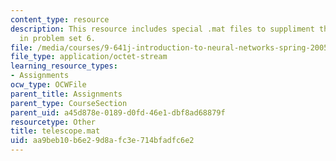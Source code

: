```yaml
---
content_type: resource
description: This resource includes special .mat files to suppliment the contents
  in problem set 6.
file: /media/courses/9-641j-introduction-to-neural-networks-spring-2005/aa9beb10b6e29d8afc3e714bfadfc6e2_telescope.mat
file_type: application/octet-stream
learning_resource_types:
- Assignments
ocw_type: OCWFile
parent_title: Assignments
parent_type: CourseSection
parent_uid: a45d878e-0189-d0fd-46e1-dbf8ad68879f
resourcetype: Other
title: telescope.mat
uid: aa9beb10-b6e2-9d8a-fc3e-714bfadfc6e2
---
```

